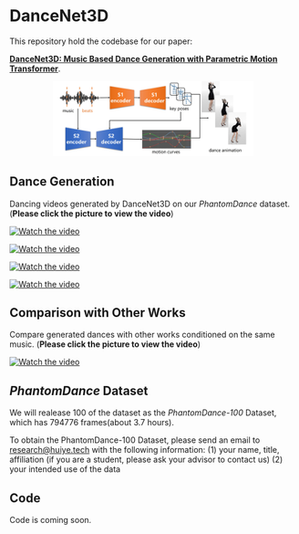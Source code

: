 # DanceNet3D

This repository hold the codebase for our paper:

**[DanceNet3D: Music Based Dance Generation with Parametric Motion Transformer](https://arxiv.org/abs/2103.10206v2)**.

<p align="center">
    <img src="Resource/overview.png", width=70%>
</p>

## Dance Generation

Dancing videos generated by DanceNet3D on our *PhantomDance* dataset. (**Please click the picture to view the video**)

[![Watch the video](https://huiye-tech.github.io/files/NiZuiZuiZuiZhongYao.png)](https://huiye-tech.github.io/files/NiZuiZuiZuiZhongYao.mp4)

[![Watch the video](https://huiye-tech.github.io/files/MangZhong.png)](https://huiye-tech.github.io/files/MangZhong.mp4)

[![Watch the video](https://huiye-tech.github.io/files/Girls.png)](https://huiye-tech.github.io/files/Girls.mp4)

[![Watch the video](https://huiye-tech.github.io/files/YouDingTian_self.png)](https://huiye-tech.github.io/files/YouDingTian_self.mp4)

## Comparison with Other Works

Compare generated dances with other works conditioned on the same music. (**Please click the picture to view the video**)

[![Watch the video](https://huiye-tech.github.io/files/StayTonight.png)](https://huiye-tech.github.io/files/StayTonight.mp4)

## *PhantomDance* Dataset

We will realease 100 of the dataset as the *PhantomDance-100* Dataset, which has 794776 frames(about 3.7 hours).

To obtain the PhantomDance-100 Dataset, please send an email to research@huiye.tech with the following information:
(1) your name, title, affiliation (if you are a student, please ask your advisor to contact us)
(2) your intended use of the data

## Code

Code is coming soon.
